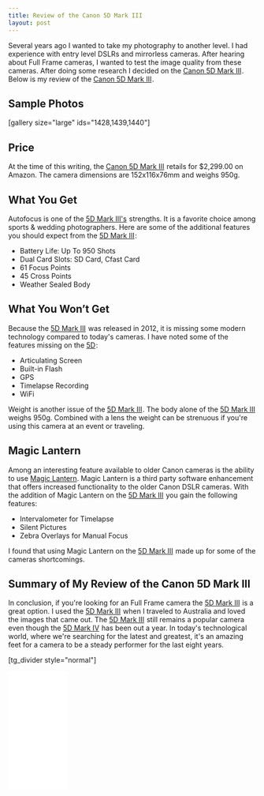 ```yaml
---
title: Review of the Canon 5D Mark III
layout: post
---
```

Several years ago I wanted to take my photography to another level. I had experience with entry level DSLRs and mirrorless cameras. After hearing about Full Frame cameras, I wanted to test the image quality from these cameras. After doing some research I decided on the <a target="_blank" href="https://www.amazon.com/gp/product/B007FGYZFI/ref=as_li_tl?ie=UTF8&camp=1789&creative=9325&creativeASIN=B007FGYZFI&linkCode=as2&tag=moderrnwebsit-20&linkId=944534c5049af76c32e9d6378a4f9c95">Canon 5D Mark III</a><img src="//ir-na.amazon-adsystem.com/e/ir?t=moderrnwebsit-20&l=am2&o=1&a=B007FGYZFI" width="1" height="1" border="0" alt="" style="border:none !important; margin:0px !important;" />. Below is my review of the <a target="_blank" href="https://www.amazon.com/gp/product/B007FGYZFI/ref=as_li_tl?ie=UTF8&camp=1789&creative=9325&creativeASIN=B007FGYZFI&linkCode=as2&tag=moderrnwebsit-20&linkId=944534c5049af76c32e9d6378a4f9c95">Canon 5D Mark III</a><img src="//ir-na.amazon-adsystem.com/e/ir?t=moderrnwebsit-20&l=am2&o=1&a=B007FGYZFI" width="1" height="1" border="0" alt="" style="border:none !important; margin:0px !important;" />.

<h2>Sample Photos</h2>
[gallery size="large" ids="1428,1439,1440"]

<h2>Price</h2>
At the time of this writing, the <a target="_blank" href="https://www.amazon.com/gp/product/B007FGYZFI/ref=as_li_tl?ie=UTF8&camp=1789&creative=9325&creativeASIN=B007FGYZFI&linkCode=as2&tag=moderrnwebsit-20&linkId=944534c5049af76c32e9d6378a4f9c95">Canon 5D Mark III</a><img src="//ir-na.amazon-adsystem.com/e/ir?t=moderrnwebsit-20&l=am2&o=1&a=B007FGYZFI" width="1" height="1" border="0" alt="" style="border:none !important; margin:0px !important;" /> retails for $2,299.00 on Amazon. The camera dimensions are 152x116x76mm and weighs 950g. 


<h2>What You Get</h2>
Autofocus is one of the <a target="_blank" href="https://www.amazon.com/gp/product/B007FGYZFI/ref=as_li_tl?ie=UTF8&camp=1789&creative=9325&creativeASIN=B007FGYZFI&linkCode=as2&tag=moderrnwebsit-20&linkId=944534c5049af76c32e9d6378a4f9c95">5D Mark III's</a><img src="//ir-na.amazon-adsystem.com/e/ir?t=moderrnwebsit-20&l=am2&o=1&a=B007FGYZFI" width="1" height="1" border="0" alt="" style="border:none !important; margin:0px !important;" /> strengths. It is a favorite choice among sports & wedding photographers. Here are some of the additional features you should expect from the <a target="_blank" href="https://www.amazon.com/gp/product/B007FGYZFI/ref=as_li_tl?ie=UTF8&camp=1789&creative=9325&creativeASIN=B007FGYZFI&linkCode=as2&tag=moderrnwebsit-20&linkId=944534c5049af76c32e9d6378a4f9c95">5D Mark III</a><img src="//ir-na.amazon-adsystem.com/e/ir?t=moderrnwebsit-20&l=am2&o=1&a=B007FGYZFI" width="1" height="1" border="0" alt="" style="border:none !important; margin:0px !important;" />:

<ul>
<li>Battery Life: Up To 950 Shots</li>
<li>Dual Card Slots: SD Card, Cfast Card</li>
<li>61 Focus Points</li>
<li>45 Cross Points</li>
<li>Weather Sealed Body</li>
</ul>


<h2>What You Won’t Get</h2>
Because the <a target="_blank" href="https://www.amazon.com/gp/product/B007FGYZFI/ref=as_li_tl?ie=UTF8&camp=1789&creative=9325&creativeASIN=B007FGYZFI&linkCode=as2&tag=moderrnwebsit-20&linkId=944534c5049af76c32e9d6378a4f9c95">5D Mark III</a><img src="//ir-na.amazon-adsystem.com/e/ir?t=moderrnwebsit-20&l=am2&o=1&a=B007FGYZFI" width="1" height="1" border="0" alt="" style="border:none !important; margin:0px !important;" /> was released in 2012, it is missing some modern technology compared to today's cameras. I have noted some of the features missing on the <a target="_blank" href="https://www.amazon.com/gp/product/B007FGYZFI/ref=as_li_tl?ie=UTF8&camp=1789&creative=9325&creativeASIN=B007FGYZFI&linkCode=as2&tag=moderrnwebsit-20&linkId=944534c5049af76c32e9d6378a4f9c95">5D</a><img src="//ir-na.amazon-adsystem.com/e/ir?t=moderrnwebsit-20&l=am2&o=1&a=B007FGYZFI" width="1" height="1" border="0" alt="" style="border:none !important; margin:0px !important;" />:

<ul>
<li>Articulating Screen </li>
<li>Built-in Flash</li>
<li>GPS</li>
<li>Timelapse Recording</li>
<li>WiFi</li>
</ul>

Weight is another issue of the <a target="_blank" href="https://www.amazon.com/gp/product/B007FGYZFI/ref=as_li_tl?ie=UTF8&camp=1789&creative=9325&creativeASIN=B007FGYZFI&linkCode=as2&tag=moderrnwebsit-20&linkId=944534c5049af76c32e9d6378a4f9c95">5D Mark III</a><img src="//ir-na.amazon-adsystem.com/e/ir?t=moderrnwebsit-20&l=am2&o=1&a=B007FGYZFI" width="1" height="1" border="0" alt="" style="border:none !important; margin:0px !important;" />. The body alone of the <a target="_blank" href="https://www.amazon.com/gp/product/B007FGYZFI/ref=as_li_tl?ie=UTF8&camp=1789&creative=9325&creativeASIN=B007FGYZFI&linkCode=as2&tag=moderrnwebsit-20&linkId=944534c5049af76c32e9d6378a4f9c95">5D Mark III</a><img src="//ir-na.amazon-adsystem.com/e/ir?t=moderrnwebsit-20&l=am2&o=1&a=B007FGYZFI" width="1" height="1" border="0" alt="" style="border:none !important; margin:0px !important;" /> weighs 950g. Combined with a lens the weight can be strenuous if you're using this camera at an event or traveling. 

<h2>Magic Lantern</h2>
Among an interesting feature available to older Canon cameras is the ability to use <a href="https://www.google.com/url?sa=t&rct=j&q=&esrc=s&source=web&cd=1&ved=0ahUKEwigzdGb5uPYAhVYwGMKHU1RBX4QFggpMAA&url=https%3A%2F%2Fwww.magiclantern.fm%2F&usg=AOvVaw2BWW1J9eNWVmceiVmwTK_Z" rel="noopener" target="_blank">Magic Lantern</a>. Magic Lantern is a third party software enhancement that offers increased functionality to the older Canon DSLR cameras. With the addition of Magic Lantern on the <a target="_blank" href="https://www.amazon.com/gp/product/B007FGYZFI/ref=as_li_tl?ie=UTF8&camp=1789&creative=9325&creativeASIN=B007FGYZFI&linkCode=as2&tag=moderrnwebsit-20&linkId=944534c5049af76c32e9d6378a4f9c95">5D Mark III</a><img src="//ir-na.amazon-adsystem.com/e/ir?t=moderrnwebsit-20&l=am2&o=1&a=B007FGYZFI" width="1" height="1" border="0" alt="" style="border:none !important; margin:0px !important;" /> you gain the following features:

<ul>
<li>Intervalometer for Timelapse</li>
<li>Silent Pictures</li>
<li>Zebra Overlays for Manual Focus</li>
</ul>

I found that using Magic Lantern on the <a target="_blank" href="https://www.amazon.com/gp/product/B007FGYZFI/ref=as_li_tl?ie=UTF8&camp=1789&creative=9325&creativeASIN=B007FGYZFI&linkCode=as2&tag=moderrnwebsit-20&linkId=944534c5049af76c32e9d6378a4f9c95">5D Mark III</a><img src="//ir-na.amazon-adsystem.com/e/ir?t=moderrnwebsit-20&l=am2&o=1&a=B007FGYZFI" width="1" height="1" border="0" alt="" style="border:none !important; margin:0px !important;" /> made up for some of the cameras shortcomings.

<h2>Summary of My Review of the Canon 5D Mark III</h2>
In conclusion, if you're looking for an Full Frame camera the <a target="_blank" href="https://www.amazon.com/gp/product/B007FGYZFI/ref=as_li_tl?ie=UTF8&camp=1789&creative=9325&creativeASIN=B007FGYZFI&linkCode=as2&tag=moderrnwebsit-20&linkId=944534c5049af76c32e9d6378a4f9c95">5D Mark III</a><img src="//ir-na.amazon-adsystem.com/e/ir?t=moderrnwebsit-20&l=am2&o=1&a=B007FGYZFI" width="1" height="1" border="0" alt="" style="border:none !important; margin:0px !important;" /> is a great option. I used the <a target="_blank" href="https://www.amazon.com/gp/product/B007FGYZFI/ref=as_li_tl?ie=UTF8&camp=1789&creative=9325&creativeASIN=B007FGYZFI&linkCode=as2&tag=moderrnwebsit-20&linkId=944534c5049af76c32e9d6378a4f9c95">5D Mark III</a><img src="//ir-na.amazon-adsystem.com/e/ir?t=moderrnwebsit-20&l=am2&o=1&a=B007FGYZFI" width="1" height="1" border="0" alt="" style="border:none !important; margin:0px !important;" /> when I traveled to Australia and loved the images that came out. The <a target="_blank" href="https://www.amazon.com/gp/product/B007FGYZFI/ref=as_li_tl?ie=UTF8&camp=1789&creative=9325&creativeASIN=B007FGYZFI&linkCode=as2&tag=moderrnwebsit-20&linkId=944534c5049af76c32e9d6378a4f9c95">5D Mark III</a><img src="//ir-na.amazon-adsystem.com/e/ir?t=moderrnwebsit-20&l=am2&o=1&a=B007FGYZFI" width="1" height="1" border="0" alt="" style="border:none !important; margin:0px !important;" /> still remains a popular camera even though the <a target="_blank" href="https://www.amazon.com/gp/product/B01KURGS9E/ref=as_li_tl?ie=UTF8&camp=1789&creative=9325&creativeASIN=B01KURGS9E&linkCode=as2&tag=moderrnwebsit-20&linkId=8ab41fd13defe5fdbca72861838daeb1">5D Mark IV</a><img src="//ir-na.amazon-adsystem.com/e/ir?t=moderrnwebsit-20&l=am2&o=1&a=B01KURGS9E" width="1" height="1" border="0" alt="" style="border:none !important; margin:0px !important;" /> has been out a year. In today's technological world, where we're searching for the latest and greatest, it's an amazing feet for a camera to be a steady performer for the last eight years. 

[tg_divider style="normal"]

<iframe style="width:120px;height:240px;" marginwidth="0" marginheight="0" scrolling="no" frameborder="0" src="//ws-na.amazon-adsystem.com/widgets/q?ServiceVersion=20070822&OneJS=1&Operation=GetAdHtml&MarketPlace=US&source=ac&ref=qf_sp_asin_til&ad_type=product_link&tracking_id=moderrnwebsit-20&marketplace=amazon&region=US&placement=B007FGYZFI&asins=B007FGYZFI&linkId=6ecfe0d2173c489cd6e48ef92669c50b&show_border=true&link_opens_in_new_window=false&price_color=333333&title_color=0066c0&bg_color=ffffff">
    </iframe>
